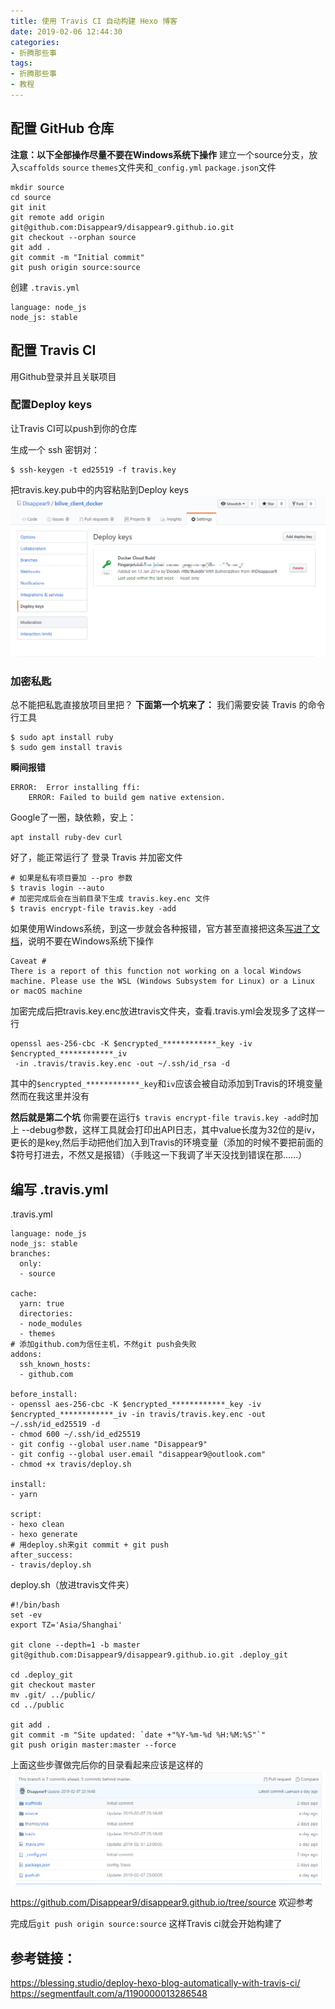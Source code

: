 ```yaml
---
title: 使用 Travis CI 自动构建 Hexo 博客
date: 2019-02-06 12:44:30
categories:
- 折腾那些事
tags:
- 折腾那些事
- 教程
---
```


## 配置 GitHub 仓库
**注意：以下全部操作尽量不要在Windows系统下操作**
建立一个source分支，放入`scaffolds` `source` `themes`文件夹和`_config.yml` `package.json`文件
```
mkdir source
cd source
git init
git remote add origin git@github.com:Disappear9/disappear9.github.io.git
git checkout --orphan source
git add .
git commit -m "Initial commit"
git push origin source:source
```
创建 `.travis.yml`
```
language: node_js
node_js: stable
```
## 配置 Travis CI
用Github登录并且关联项目

### 配置Deploy keys
让Travis CI可以push到你的仓库
<!--more-->
生成一个 ssh 密钥对：
```
$ ssh-keygen -t ed25519 -f travis.key
```
把travis.key.pub中的内容粘贴到Deploy keys
![](/pictures/Travis-CI-HEXO/Deploykeys.png)

### 加密私匙
总不能把私匙直接放项目里把？
**下面第一个坑来了：**
我们需要安装 Travis 的命令行工具
```
$ sudo apt install ruby
$ sudo gem install travis
```

**瞬间报错**
```
ERROR:  Error installing ffi:
    ERROR: Failed to build gem native extension.
```
Google了一圈，缺依赖，安上：
```
apt install ruby-dev curl
```
好了，能正常运行了
登录 Travis 并加密文件
```
# 如果是私有项目要加 --pro 参数
$ travis login --auto
# 加密完成后会在当前目录下生成 travis.key.enc 文件
$ travis encrypt-file travis.key -add
```
如果使用Windows系统，到这一步就会各种报错，官方甚至直接把这条[写进了文档](https://docs.travis-ci.com/user/encrypting-files/#caveat)，说明不要在Windows系统下操作
```
Caveat #
There is a report of this function not working on a local Windows machine. Please use the WSL (Windows Subsystem for Linux) or a Linux or macOS machine
```
加密完成后把travis.key.enc放进travis文件夹，查看.travis.yml会发现多了这样一行
```
openssl aes-256-cbc -K $encrypted_************_key -iv $encrypted_************_iv 
 -in .travis/travis.key.enc -out ~/.ssh/id_rsa -d
```
其中的`$encrypted_************_key`和`iv`应该会被自动添加到Travis的环境变量
然而在我这里并没有

**然后就是第二个坑**
你需要在运行`$ travis encrypt-file travis.key -add`时加上 --debug参数，这样工具就会打印出API日志，其中value长度为32位的是iv，更长的是key,然后手动把他们加入到Travis的环境变量（添加的时候不要把前面的$符号打进去，不然又是报错）（手贱这一下我调了半天没找到错误在那......）

## 编写 .travis.yml
.travis.yml
```
language: node_js
node_js: stable
branches:
  only:
  - source

cache:
  yarn: true
  directories:
  - node_modules
  - themes
# 添加github.com为信任主机，不然git push会失败
addons:
  ssh_known_hosts:
  - github.com

before_install:
- openssl aes-256-cbc -K $encrypted_************_key -iv $encrypted_************_iv -in travis/travis.key.enc -out ~/.ssh/id_ed25519 -d
- chmod 600 ~/.ssh/id_ed25519
- git config --global user.name "Disappear9"
- git config --global user.email "disappear9@outlook.com"
- chmod +x travis/deploy.sh

install:
- yarn

script:
- hexo clean
- hexo generate
# 用deploy.sh来git commit + git push
after_success:
- travis/deploy.sh
```
deploy.sh（放进travis文件夹）
```
#!/bin/bash
set -ev
export TZ='Asia/Shanghai'

git clone --depth=1 -b master git@github.com:Disappear9/disappear9.github.io.git .deploy_git

cd .deploy_git
git checkout master
mv .git/ ../public/
cd ../public

git add .
git commit -m "Site updated: `date +"%Y-%m-%d %H:%M:%S"`"
git push origin master:master --force
```
上面这些步骤做完后你的目录看起来应该是这样的
![](/pictures/Travis-CI-HEXO/finish.png)

https://github.com/Disappear9/disappear9.github.io/tree/source
欢迎参考

完成后`git push origin source:source` 这样Travis ci就会开始构建了


## 参考链接：
https://blessing.studio/deploy-hexo-blog-automatically-with-travis-ci/
https://segmentfault.com/a/1190000013286548
